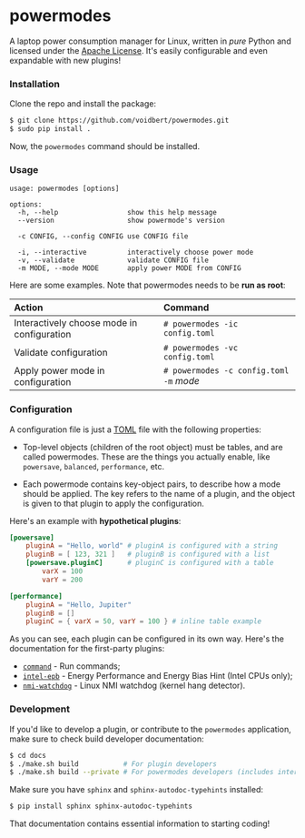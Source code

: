 # powermodes

A laptop power consumption manager for Linux, written in *pure* Python and licensed under the
[Apache License](https://www.apache.org/licenses/LICENSE-2.0). It's easily configurable and
even expandable with new plugins!

### Installation

Clone the repo and install the package:

```bash
$ git clone https://github.com/voidbert/powermodes.git
$ sudo pip install .
```

Now, the `powermodes` command should be installed.

### Usage

```
usage: powermodes [options]

options:
  -h, --help                 show this help message
  --version                  show powermode's version

  -c CONFIG, --config CONFIG use CONFIG file

  -i, --interactive          interactively choose power mode
  -v, --validate             validate CONFIG file
  -m MODE, --mode MODE       apply power MODE from CONFIG
```

Here are some examples. Note that powermodes needs to be **run as root**:

| Action                                     | Command                                 |
| :----------------------------------------- | :-------------------------------------- |
| Interactively choose mode in configuration | `# powermodes -ic config.toml`          |
| Validate configuration                     | `# powermodes -vc config.toml`          |
| Apply power mode in configuration          | `# powermodes -c config.toml -m` *mode* |

### Configuration

A configuration file is just a [TOML](https://toml.io) file with the following properties:

- Top-level objects (children of the root object) must be tables, and are called powermodes. These
  are the things you actually enable, like `powersave`, `balanced`, `performance`, etc.

- Each powermode contains key-object pairs, to describe how a mode should be applied. The key
  refers to the name of a plugin, and the object is given to that plugin to apply the
  configuration.

Here's an example with **hypothetical plugins**:

```toml
[powersave]
	pluginA = "Hello, world" # pluginA is configured with a string
	pluginB = [ 123, 321 ]   # pluginB is configured with a list
	[powersave.pluginC]      # pluginC is configured with a table
		varX = 100
		varY = 200

[performance]
	pluginA = "Hello, Jupiter"
	pluginB = []
	pluginC = { varX = 50, varY = 100 } # inline table example
```

As you can see, each plugin can be configured in its own way. Here's the documentation for the
first-party plugins:

- [`command`](./powermodes/plugins/command.md) - Run commands;
- [`intel-epb`](./powermodes/plugins/intelepb.md) - Energy Performance and Energy Bias Hint
  (Intel CPUs only);
- [`nmi-watchdog`](./powermodes/plugins/nmiwatchdog.md) - Linux NMI watchdog (kernel hang
  detector).

### Development

If you'd like to develop a plugin, or contribute to the `powermodes` application, make sure to
check build developer documentation:

```bash
$ cd docs
$ ./make.sh build           # For plugin developers
$ ./make.sh build --private # For powermodes developers (includes internal methods)
```

Make sure you have `sphinx` and `sphinx-autodoc-typehints` installed:

```bash
$ pip install sphinx sphinx-autodoc-typehints
```

That documentation contains essential information to starting coding!
